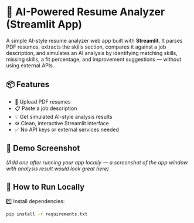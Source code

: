 # 📄 AI-Powered Resume Analyzer (Streamlit App)

A simple AI-style resume analyzer web app built with **Streamlit**. It parses PDF resumes, extracts the skills section, compares it against a job description, and simulates an AI analysis by identifying matching skills, missing skills, a fit percentage, and improvement suggestions — without using external APIs.

## 📦 Features
- 📄 Upload PDF resumes
- 📋 Paste a job description
- 💡 Get simulated AI-style analysis results
- ⚙️ Clean, interactive Streamlit interface
- ✅ No API keys or external services needed

## 📸 Demo Screenshot
*(Add one after running your app locally — a screenshot of the app window with analysis result would look great here)*

## 📖 How to Run Locally

1️⃣ Install dependencies:
```bash
pip install -r requirements.txt
